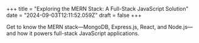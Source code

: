 +++
title = "Exploring the MERN Stack: A Full-Stack JavaScript Solution"
date = "2024-09-03T12:11:52.059Z"
draft = false
+++

  Get to know the MERN stack—MongoDB, Express.js, React, and Node.js—and how it powers full-stack JavaScript applications.
        